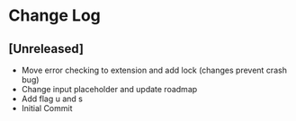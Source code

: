 # Change Log

## [Unreleased]
- Move error checking to extension and add lock (changes prevent crash bug)
- Change input placeholder and update roadmap
- Add flag u and s
- Initial Commit